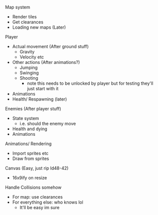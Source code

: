 

Map system
- Render tiles
- Get clearances
- Loading new maps (Later)

Player
- Actual movement (After ground stuff)
    - Gravity
    - Velocity etc
- Other actions (After animations?)
    - Jumping
    - Swinging
    - Shooting
        - note this needs to be unlocked by player but for testing they'll just start with it
- Animations
- Health/ Respawning (later)

Enemies (After player stuff)
- State system
    - i.e. should the enemy move
- Health and dying
- Animations

Animations/ Rendering
- Import sprites etc
- Draw from sprites

Canvas (Easy, just rip ld48-42)
- 16x9ify on resize

Handle Collisions somehow
- For map: use clearances
- For everything else: who knows lol
    - It'll be easy im sure

